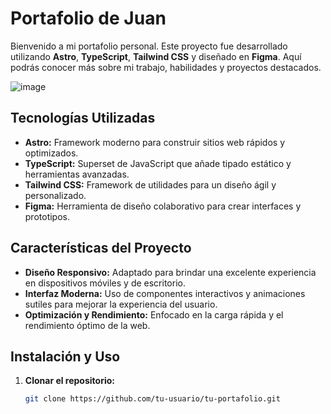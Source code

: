 # Portafolio de Juan

Bienvenido a mi portafolio personal. Este proyecto fue desarrollado utilizando **Astro**, **TypeScript**, **Tailwind CSS** y diseñado en **Figma**. Aquí podrás conocer más sobre mi trabajo, habilidades y proyectos destacados.

![image](https://github.com/user-attachments/assets/a942fb55-1dd7-42e5-afaa-efc7380edcd5)

## Tecnologías Utilizadas

- **Astro:** Framework moderno para construir sitios web rápidos y optimizados.
- **TypeScript:** Superset de JavaScript que añade tipado estático y herramientas avanzadas.
- **Tailwind CSS:** Framework de utilidades para un diseño ágil y personalizado.
- **Figma:** Herramienta de diseño colaborativo para crear interfaces y prototipos.

## Características del Proyecto

- **Diseño Responsivo:** Adaptado para brindar una excelente experiencia en dispositivos móviles y de escritorio.
- **Interfaz Moderna:** Uso de componentes interactivos y animaciones sutiles para mejorar la experiencia del usuario.
- **Optimización y Rendimiento:** Enfocado en la carga rápida y el rendimiento óptimo de la web.

## Instalación y Uso

1. **Clonar el repositorio:**
   ```bash
   git clone https://github.com/tu-usuario/tu-portafolio.git
